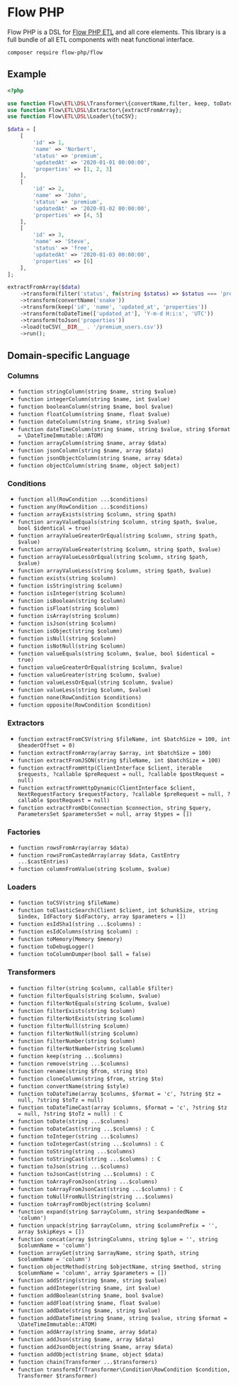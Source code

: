 # Flow PHP 

Flow PHP is a DSL for [Flow PHP ETL](https://github.com/flow-php/etl) and all core elements. 
This library is a full bundle of all ETL components with neat functional interface.



```
composer require flow-php/flow
```

## Example

```php
<?php

use function Flow\ETL\DSL\Transformer\{convertName,filter, keep, toDateTime, toJson};
use function Flow\ETL\DSL\Extractor\{extractFromArray};
use function Flow\ETL\DSL\Loader\{toCSV};

$data = [
    [
        'id' => 1, 
        'name' => 'Norbert', 
        'status' => 'premium', 
        'updatedAt' => '2020-01-01 00:00:00', 
        'properties' => [1, 2, 3]
    ],
    [
        'id' => 2, 
        'name' => 'John', 
        'status' => 'premium', 
        'updatedAt' => '2020-01-02 00:00:00',
        'properties' => [4, 5]
    ],
    [
        'id' => 3, 
        'name' => 'Steve', 
        'status' => 'free', 
        'updatedAt' => '2020-01-03 00:00:00', 
        'properties' => [6]
    ],
];

extractFromArray($data)
    ->transform(filter('status', fn(string $status) => $status === 'premium'))
    ->transform(convertName('snake'))
    ->transform(keep('id', 'name', 'updated_at', 'properties'))
    ->transform(toDateTime(['updated_at'], 'Y-m-d H:i:s', 'UTC'))
    ->transform(toJson('properties'))
    ->load(toCSV(__DIR__ . '/premium_users.csv'))
    ->run();
```

## Domain-specific Language
             
### Columns

* `function stringColumn(string $name, string $value)`
* `function integerColumn(string $name, int $value)`
* `function booleanColumn(string $name, bool $value)`
* `function floatColumn(string $name, float $value)`
* `function dateColumn(string $name, string $value)`
* `function dateTimeColumn(string $name, string $value, string $format = \DateTimeImmutable::ATOM)`
* `function arrayColumn(string $name, array $data)`
* `function jsonColumn(string $name, array $data)`
* `function jsonObjectColumn(string $name, array $data)`
* `function objectColumn(string $name, object $object)`

### Conditions

* `function all(RowCondition ...$conditions)`
* `function any(RowCondition ...$conditions)`
* `function arrayExists(string $column, string $path)`
* `function arrayValueEquals(string $column, string $path, $value, bool $identical = true)`
* `function arrayValueGreaterOrEqual(string $column, string $path, $value)`
* `function arrayValueGreater(string $column, string $path, $value)`
* `function arrayValueLessOrEqual(string $column, string $path, $value)`
* `function arrayValueLess(string $column, string $path, $value)`
* `function exists(string $column)`
* `function isString(string $column)`
* `function isInteger(string $column)`
* `function isBoolean(string $column)`
* `function isFloat(string $column)`
* `function isArray(string $column)`
* `function isJson(string $column)`
* `function isObject(string $column)`
* `function isNull(string $column)`
* `function isNotNull(string $column)`
* `function valueEquals(string $column, $value, bool $identical = true)`
* `function valueGreaterOrEqual(string $column, $value)`
* `function valueGreater(string $column, $value)`
* `function valueLessOrEqual(string $column, $value)`
* `function valueLess(string $column, $value)`
* `function none(RowCondition $conditions)`
* `function opposite(RowCondition $condition)`

### Extractors 

* `function extractFromCSV(string $fileName, int $batchSize = 100, int $headerOffset = 0)`
* `function extractFromArray(array $array, int $batchSize = 100)`
* `function extractFromJSON(string $fileName, int $batchSize = 100)`
* `function extractFromHttp(ClientInterface $client, iterable $requests, ?callable $preRequest = null, ?callable $postRequest = null)`
* `function extractFromHttpDynamic(ClientInterface $client, NextRequestFactory $requestFactory, ?callable $preRequest = null, ?callable $postRequest = null)`
* `function extractFromDb(Connection $connection, string $query, ParametersSet $parametersSet = null, array $types = [])`

### Factories

* `function rowsFromArray(array $data)`
* `function rowsFromCastedArray(array $data, CastEntry ...$castEntries)`
* `function columnFromValue(string $column, $value)`
 
### Loaders

* `function toCSV(string $fileName)`
* `function toElasticSearch(Client $client, int $chunkSize, string $index, IdFactory $idFactory, array $parameters = [])`
* `function esIdSha1(string ...$columns) :`
* `function esIdColumns(string $column) :`
* `function toMemory(Memory $memory)`
* `function toDebugLogger()`
* `function toColumnDumper(bool $all = false)`
  
### Transformers

* `function filter(string $column, callable $filter)`
* `function filterEquals(string $column, $value)`
* `function filterNotEquals(string $column, $value)`
* `function filterExists(string $column)`
* `function filterNotExists(string $column)`
* `function filterNull(string $column)`
* `function filterNotNull(string $column)`
* `function filterNumber(string $column)`
* `function filterNotNumber(string $column)`
* `function keep(string ...$columns)`
* `function remove(string ...$columns)`
* `function rename(string $from, string $to)`
* `function cloneColumn(string $from, string $to)`
* `function convertName(string $style)`
* `function toDateTime(array $columns, $format = 'c', ?string $tz = null, ?string $toTz = null)`
* `function toDateTimeCast(array $columns, $format = 'c', ?string $tz = null, ?string $toTz = null) : C`
* `function toDate(string ...$columns)`
* `function toDateCast(string ...$columns) : C`
* `function toInteger(string ...$columns)`
* `function toIntegerCast(string ...$columns) : C`
* `function toString(string ...$columns)`
* `function toStringCast(string ...$columns) : C`
* `function toJson(string ...$columns)`
* `function toJsonCast(string ...$columns) : C`
* `function toArrayFromJson(string ...$columns)`
* `function toArrayFromJsonCast(string ...$columns) : C`
* `function toNullFromNullString(string ...$columns)`
* `function toArrayFromObject(string $column)`
* `function expand(string $arrayColumn, string $expandedName = 'column')`
* `function unpack(string $arrayColumn, string $columnPrefix = '', array $skipKeys = [])`
* `function concat(array $stringColumns, string $glue = '', string $columnName = 'column')`
* `function arrayGet(string $arrayName, string $path, string $columnName = 'column')`
* `function objectMethod(string $objectName, string $method, string $columnName = 'column', array $parameters = [])`
* `function addString(string $name, string $value)`
* `function addInteger(string $name, int $value)`
* `function addBoolean(string $name, bool $value)`
* `function addFloat(string $name, float $value)`
* `function addDate(string $name, string $value)`
* `function addDateTime(string $name, string $value, string $format = \DateTimeImmutable::ATOM)`
* `function addArray(string $name, array $data)`
* `function addJson(string $name, array $data)`
* `function addJsonObject(string $name, array $data)`
* `function addObject(string $name, object $data)`
* `function chain(Transformer ...$transformers)`
* `function transformIf(Transformer\Condition\RowCondition $condition, Transformer $transformer)`